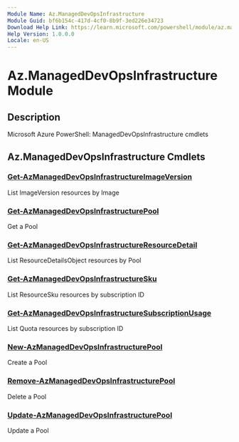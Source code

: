 ```yaml
---
Module Name: Az.ManagedDevOpsInfrastructure
Module Guid: bf6b154c-417d-4cf0-8b9f-3ed226e34723
Download Help Link: https://learn.microsoft.com/powershell/module/az.manageddevopsinfrastructure
Help Version: 1.0.0.0
Locale: en-US
---
```


# Az.ManagedDevOpsInfrastructure Module
## Description
Microsoft Azure PowerShell: ManagedDevOpsInfrastructure cmdlets

## Az.ManagedDevOpsInfrastructure Cmdlets
### [Get-AzManagedDevOpsInfrastructureImageVersion](Get-AzManagedDevOpsInfrastructureImageVersion.md)
List ImageVersion resources by Image

### [Get-AzManagedDevOpsInfrastructurePool](Get-AzManagedDevOpsInfrastructurePool.md)
Get a Pool

### [Get-AzManagedDevOpsInfrastructureResourceDetail](Get-AzManagedDevOpsInfrastructureResourceDetail.md)
List ResourceDetailsObject resources by Pool

### [Get-AzManagedDevOpsInfrastructureSku](Get-AzManagedDevOpsInfrastructureSku.md)
List ResourceSku resources by subscription ID

### [Get-AzManagedDevOpsInfrastructureSubscriptionUsage](Get-AzManagedDevOpsInfrastructureSubscriptionUsage.md)
List Quota resources by subscription ID

### [New-AzManagedDevOpsInfrastructurePool](New-AzManagedDevOpsInfrastructurePool.md)
Create a Pool

### [Remove-AzManagedDevOpsInfrastructurePool](Remove-AzManagedDevOpsInfrastructurePool.md)
Delete a Pool

### [Update-AzManagedDevOpsInfrastructurePool](Update-AzManagedDevOpsInfrastructurePool.md)
Update a Pool


